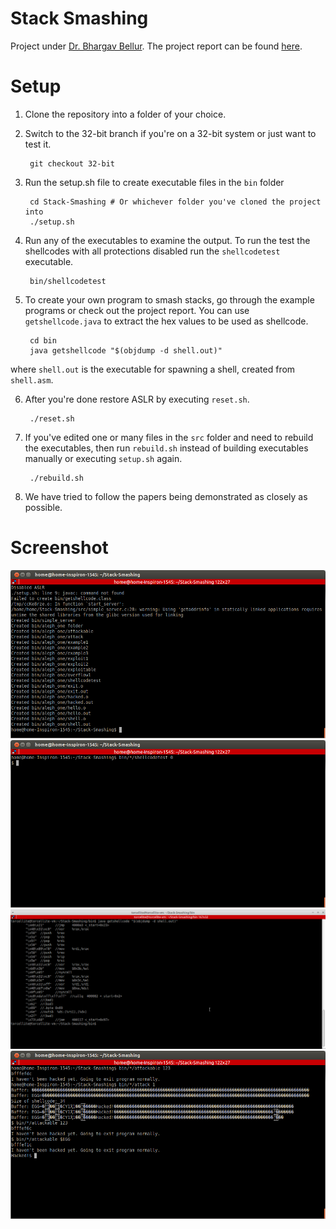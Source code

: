 Stack Smashing
==============

Project under [Dr. Bhargav Bellur][1]. The project report can be found [here][2].

# Setup
1. Clone the repository into a folder of your choice.

2. Switch to the 32-bit branch if you're on a 32-bit system or just want to test it.

		git checkout 32-bit

3. Run the setup.sh file to create executable files in the `bin` folder

        cd Stack-Smashing # Or whichever folder you've cloned the project into
        ./setup.sh

4. Run any of the executables to examine the output. To run the test the shellcodes with all protections disabled run the `shellcodetest` executable.

        bin/shellcodetest

5. To create your own program to smash stacks, go through the example programs or check out the project report. You can use `getshellcode.java` to extract the hex values to be used as shellcode.

        cd bin
        java getshellcode "$(objdump -d shell.out)"

where `shell.out` is the executable for spawning a shell, created from `shell.asm`.

6. After you're done restore ASLR by executing `reset.sh`.

        ./reset.sh

7. If you've edited one or many files in the `src` folder and need to rebuild the executables, then run `rebuild.sh` instead of building executables manually or executing `setup.sh` again.

		./rebuild.sh

8. We have tried to follow the papers being demonstrated as closely as possible.
        
# Screenshot

![screenshot1](screenshots/screenshot1.png)
![screenshot2](screenshots/screenshot2.png)
![screenshot3](screenshots/screenshot3.png)
![screenshot4](screenshots/screenshot4.png)

[1]:http://pes.edu/faculty/bhargav-bellur
[2]:http://torcellite.com/projects/stack-smashing.html
